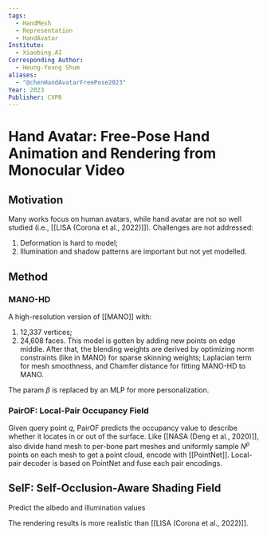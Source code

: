 ```yaml
---
tags:
  - HandMesh
  - Representation
  - HandAvatar
Institute:
  - Xiaobing.AI
Corresponding Author:
  - Heung-Yeung Shum
aliases:
  - "@chenHandAvatarFreePose2023"
Year: 2023
Publisher: CVPR
---
```

# Hand Avatar: Free-Pose Hand Animation and Rendering from Monocular Video
## Motivation
Many works focus on human avatars, while hand avatar are not so well studied (i.e., [[LISA (Corona et al., 2022)]]). Challenges are not addressed:
1. Deformation is hard to model;
2. Illumination and shadow patterns are important but not yet modelled.

## Method
### MANO-HD
A high-resolution version of [[MANO]] with:
1. 12,337 vertices;
2. 24,608 faces.
This model is gotten by adding new points on edge middle. After that, the blending weights are derived by optimizing norm constraints (like in MANO) for sparse skinning weights; Laplacian term for mesh smoothness, and Chamfer distance for fitting MANO-HD to MANO.

The param $\beta$ is replaced by an MLP for more personalization.

### PairOF: Local-Pair Occupancy Field
Given query point $q$, PairOF predicts the occupancy value to describe whether it locates in or out of the surface.
Like [[NASA (Deng et al., 2020)]], also divide hand mesh to per-bone part meshes and uniformly sample $N^p$ points on each mesh to get a point cloud, encode with [[PointNet]].
Local-pair decoder is based on PointNet and fuse each pair encodings.

## SelF: Self-Occlusion-Aware Shading Field
Predict the albedo and illumination values

The rendering results is more realistic than [[LISA (Corona et al., 2022)]].
